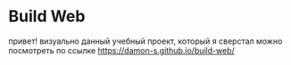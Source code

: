 # Build Web
привет! визуально данный учебный проект, который я сверстал можно посмотреть по ссылке https://damon-s.github.io/build-web/
